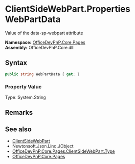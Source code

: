 # ClientSideWebPart.Properties WebPartData
 Value of the data-sp-webpart attribute   

**Namespace:** [OfficeDevPnP.Core.Pages](OfficeDevPnP.Core.Pages.md)  
**Assembly:** OfficeDevPnP.Core.dll  
## Syntax
```C#
public string WebPartData { get; }
```

### Property Value
Type: System.String  

## Remarks
  
## See also
- [ClientSideWebPart](OfficeDevPnP.Core.Pages.ClientSideWebPart.md) 
- Newtonsoft.Json.Linq.JObject
- [OfficeDevPnP.Core.Pages.ClientSideWebPart.Type](OfficeDevPnP.Core.Pages.ClientSideWebPart.Type.md)
- [OfficeDevPnP.Core.Pages](OfficeDevPnP.Core.Pages.md) 
